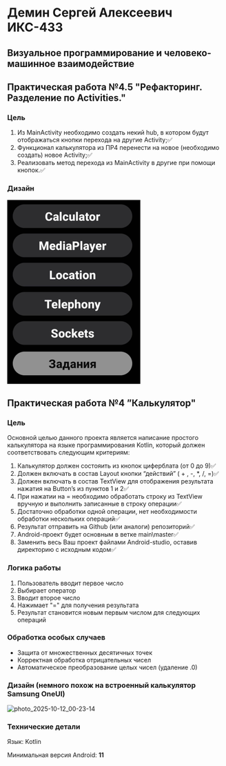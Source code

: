 # Демин Сергей Алексеевич ИКС-433
## Визуальное программирование и человеко-машинное взаимодействие

## Практическая работа №4.5 "Рефакторинг. Разделение по Activities."

### Цель
1. Из MainActivity необходимо создать некий hub, в котором будут отображаться кнопки перехода на другие Activity;✅
2. Функционал калькулятора из ПР4 перенести на новое (необходимо создать) новое Activity;✅
3. Реализовать метод перехода из MainActivity в другие при помощи кнопок.✅

### Дизайн
![img_3.png](img_3.png)
## Практическая работа №4 ”Калькулятор"

### Цель
Основной целью данного проекта является написание простого калькулятора на языке программирования Kotlin, который должен соответствовать следующим критериям:
1. Калькулятор должен состояить из кнопок циферблата (от 0 до 9)✅ 
2. Должен включать в состав Layout кнопки “действий” ( + , -, *, /, =)✅
3. Должен включать в состав TextView для отображения результата нажатия на Button’s из пунктов 1 и 2✅
4. При нажатии на = необходимо обработать строку из TextView вручную и выполнить записанные в строку операции✅
5. Достаточно обработки одной операции, нет необходимости обработки нескольких операций✅
6. Результат отправить на Github (или аналоги) репозиторий✅
7. Android-проект будет основным в ветке main\master✅
8. Заменить весь Ваш проект файлами Android-studio, оставив директорию с исходным кодом✅

### Логика работы
1. Пользователь вводит первое число
2. Выбирает оператор
3. Вводит второе число
4. Нажимает "=" для получения результата
5. Результат становится новым первым числом для следующих операций

### Обработка особых случаев
- Защита от множественных десятичных точек
- Корректная обработка отрицательных чисел
- Автоматическое преобразование целых чисел (удаление .0)

### Дизайн (немного похож на встроенный калькулятор Samsung OneUI)
![photo_2025-10-12_00-23-14](https://github.com/user-attachments/assets/e97378bc-b3fe-4568-a30e-539798af6f81)


### Технические детали
Язык: Kotlin

Минимальная версия Android: **11**

